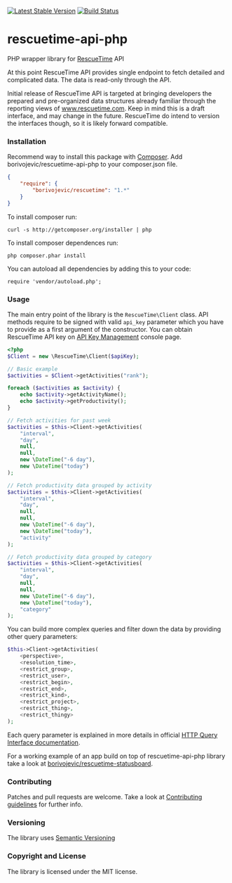 [![Latest Stable Version](https://poser.pugx.org/borivojevic/rescuetime/v/stable.png)](https://packagist.org/packages/borivojevic/rescuetime)
[![Build Status](https://travis-ci.org/borivojevic/rescuetime-api-php.png?branch=master)](https://travis-ci.org/borivojevic/rescuetime-api-php)

rescuetime-api-php
========

PHP wrapper library for [RescueTime][] API

At this point RescueTime API provides single endpoint to fetch detailed and complicated data. The data is read-only through the API.

Initial release of RescueTime API is targeted at bringing developers the prepared and pre-organized data structures already familiar through the reporting views of www.rescuetime.com.
Keep in mind this is a draft interface, and may change in the future. RescueTime do intend to version the interfaces though, so it is likely forward compatible.

### Installation ###

Recommend way to install this package with [Composer][]. Add borivojevic/rescuetime-api-php to your composer.json file.

``` json
{
    "require": {
        "borivojevic/rescuetime": "1.*"
    }
}
```

To install composer run:

```
curl -s http://getcomposer.org/installer | php
```

To install composer dependences run:

```
php composer.phar install
```

You can autoload all dependencies by adding this to your code:

```
require 'vendor/autoload.php';
```

### Usage ###

The main entry point of the library is the `RescueTime\Client` class. API methods require to be signed with valid `api_key` parameter which you have to provide as a first argument of the constructor. You can obtain RescueTime API key on [API Key Management][] console page.

``` php
<?php
$Client = new \RescueTime\Client($apiKey);

// Basic example
$activities = $Client->getActivities("rank");

foreach ($activities as $activity) {
    echo $activity->getActivityName();
    echo $activity->getProductivity();
}

// Fetch activities for past week
$activities = $this->Client->getActivities(
    "interval",
    "day",
    null,
    null,
    new \DateTime("-6 day"),
    new \DateTime("today")
);

// Fetch productivity data grouped by activity
$activities = $this->Client->getActivities(
    "interval",
    "day",
    null,
    null,
    new \DateTime("-6 day"),
    new \DateTime("today"),
    "activity"
);

// Fetch productivity data grouped by category
$activities = $this->Client->getActivities(
    "interval",
    "day",
    null,
    null,
    new \DateTime("-6 day"),
    new \DateTime("today"),
    "category"
);
```

You can build more complex queries and filter down the data by providing other query parameters:

``` php
$this->Client->getActivities(
    <perspective>,
    <resolution_time>,
    <restrict_group>,
    <restrict_user>,
    <restrict_begin>,
    <restrict_end>,
    <restrict_kind>,
    <restrict_project>,
    <restrict_thing>,
    <restrict_thingy>
);
```

Each query parameter is explained in more details in official [HTTP Query Interface documentation][].

For a working example of an app build on top of rescuetime-api-php library take a look at [borivojevic/rescuetime-statusboard][].

### Contributing ###

Patches and pull requests are welcome. Take a look at [Contributing guidelines][] for further info.

### Versioning ###

The library uses [Semantic Versioning][]

### Copyright and License ###

The library is licensed under the MIT license.

[RescueTime]: https://www.rescuetime.com
[Composer]: http://getcomposer.org/
[API Key Management]: https://www.rescuetime.com/anapi/manage
[HTTP Query Interface documentation]: https://www.rescuetime.com/anapi/setup/documentation#http
[borivojevic/rescuetime-statusboard]: https://github.com/borivojevic/rescuetime-statusboard
[Semantic Versioning]: http://semver.org/
[Contributing guidelines]: https://github.com/borivojevic/rescuetime-api-php/blob/master/CONTRIBUTING.md
